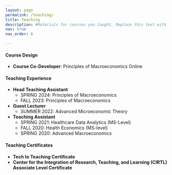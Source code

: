 ```yaml
---
layout: page
permalink: /teaching/
title: Teaching
description: #Materials for courses you taught. Replace this text with your description.
nav: true
nav_order: 6

---
```


#### Course Design ####
- __Course Co-Developer__: Principles of Macroeconomics Online 

#### Teaching Experience ####  
- __Head Teaching Assistant__ 
    - SPRING 2024: Principles of Macroeconomics 
    - FALL 2023: Principles of Macroeconomics 
- __Guest Lecturer__ 
    - SUMMER 2022: Advanced Microeconomic Theory 
- __Teaching Assistant__  
    - SPRING 2021: Healthcare Data Analytics (MS-Level)
    - FALL 2020: Health Economics (MS-level)  
    - SPRING 2020: Advanced Macroeconomics 

#### Teaching Certificates ####
- __Tech to Teaching Certificate__
- __Center for the Integration of Research, Teaching, and Learning (CIRTL) Associate Level Certificate__ 